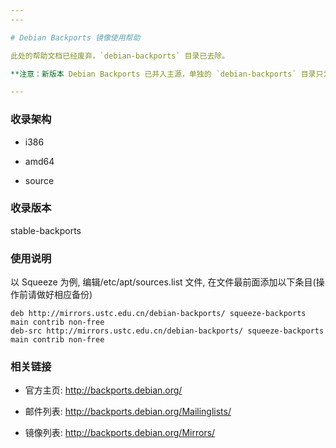 ```yaml
---
---

# Debian Backports 镜像使用帮助

此处的帮助文档已经废弃，`debian-backports` 目录已去除。

**注意：新版本 Debian Backports 已并入主源，单独的 `debian-backports` 目录只为兼容性保留。如需了解如何使用 `debian-backports` ，请参阅[官方文档](http://backports.debian.org/Instructions "http://backports.debian.org/Instructions")。**

---
```


### 收录架构

- i386

- amd64

- source

### 收录版本

stable-backports

### 使用说明

以 Squeeze 为例, 编辑/etc/apt/sources.list 文件, 在文件最前面添加以下条目(操作前请做好相应备份)

    deb http://mirrors.ustc.edu.cn/debian-backports/ squeeze-backports main contrib non-free
    deb-src http://mirrors.ustc.edu.cn/debian-backports/ squeeze-backports main contrib non-free

### 相关链接

- 官方主页: <http://backports.debian.org/>

- 邮件列表: <http://backports.debian.org/Mailinglists/>

- 镜像列表: <http://backports.debian.org/Mirrors/>

